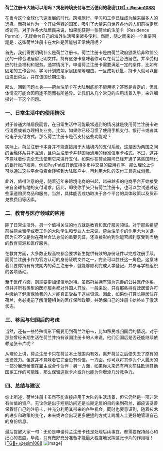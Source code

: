 **荷兰注册卡大陆可以用吗？揭秘跨境支付与生活便利的秘密[[TG💪+ @esim1088](https://t.me/s/esim1088)]**

在当今这个全球化飞速发展的时代，跨境旅行、学习和工作已经成为越来越多人的选择。而荷兰作为一个开放包容的国家，吸引了大量来自世界各地的人们前往定居或访问。对于许多大陆居民来说，如果能获得一张荷兰的注册卡（Residence Permit），无疑会为自己的海外生活带来诸多便利。然而，随之而来的一个重要问题是：这张荷兰注册卡在大陆是否能够正常使用呢？

首先，我们需要明确什么是荷兰注册卡。荷兰注册卡是由荷兰政府颁发给非欧盟公民的一种合法居留证明文件。持有这张卡意味着你可以在荷兰合法居住，并享受相应的社会福利和服务。通常情况下，申请荷兰注册卡需要满足一定的条件，比如有固定的工作合同、学习计划或是家庭团聚等理由。一旦成功获批，持卡人就可以自由进出荷兰，并在该国长期生活。

那么，回到问题本身——荷兰注册卡在大陆到底能不能用呢？答案是肯定的，但具体情况可能会因用途不同而有所差异。让我们从几个常见的应用场景入手，来详细探讨一下这个问题。

### 一、日常生活中的使用情况

对于普通大陆居民而言，在日常生活中可能最常遇到的情况就是使用荷兰注册卡进行消费或者办理相关业务。比如，如果你已经习惯了使用手机支付、银行卡或者其他电子支付方式，那么荷兰注册卡是否支持这些功能呢？

实际上，荷兰注册卡本身并不能直接用于大陆境内的支付系统。这是因为两国之间的金融体系并不互通，且荷兰注册卡并非国际通用的标准信用卡格式。不过，这并不意味着你完全无法使用它来进行支付。如果你在荷兰期间已经开通了某些国际化的银行账户服务，例如PayPal或其他支持多币种交易的应用程序，那么理论上你可以通过这些平台将资金转移到大陆账户中，再利用大陆的支付工具完成消费。

此外，值得注意的是，随着近年来跨境电商的兴起，越来越多的电商平台开始接受来自全球各地的支付请求。因此，即使你手头只有荷兰注册卡，也可以尝试通过这些渠道购买商品和服务。当然，具体能否成功取决于各个平台的具体政策以及货币兑换费用等因素。

### 二、教育与医疗领域的应用

除了日常生活外，另一个值得关注的地方就是教育和医疗服务领域。对于那些希望前往荷兰留学或者工作的大陆学生和专业人士来说，荷兰注册卡的作用尤为关键。因为它不仅是你在荷兰合法身份的重要凭证，还直接影响到你能否顺利享受到当地的教育资源和医疗服务。

在教育方面，大多数正规高校都会要求新生提供有效的身份证件以完成注册手续。而荷兰注册卡作为官方认可的身份证明文件之一，完全可以胜任这一角色。这意味着只要你持有有效期内的荷兰注册卡，就能够顺利完成入学登记，并参与学校组织的各项活动。

至于医疗方面，则需要更加谨慎地对待。虽然荷兰拥有较为完善的公共医疗体系，但并非所有类型的医疗服务都对外国人开放。一般来说，只有那些持有效居留许可并缴纳了健康保险费的人才能真正受益于这些资源。因此，如果你打算长期居住在荷兰，务必提前了解清楚相关的医疗保险政策，并确保自己的注册卡始终处于激活状态。

### 三、移民与归国后的考虑

当然，还有一些特殊情形下需要用到荷兰注册卡，比如移民或归国后的情况。对于那些曾经长期生活在荷兰并持有该国注册卡的人来说，他们回国后是否还能继续依赖这张卡片呢？

从理论上讲，荷兰注册卡只在荷兰本土范围内有效，离开荷兰之后便失去了原有的法律效力。但这并不意味着它完全没有价值。一方面，你可以将其作为个人履历的一部分展示给潜在雇主或合作伙伴；另一方面，如果你未来还有再次前往欧洲其他国家工作的可能性，那么保留这张卡片或许也能为你增添几分竞争力。

### 四、总结与建议

综上所述，荷兰注册卡虽然不能直接应用于大陆的生活场景，但它仍然是一项非常有价值的资产。无论你是出于短期访问还是长期定居的目的来到荷兰，都应该妥善保管好自己的注册卡，并充分利用其带来的各种机会。同时也要意识到，随着技术的进步和政策的变化，未来或许会出现更多便捷的方式让跨境人士更好地管理自己的身份信息。

最后提醒大家一句：无论是申请荷兰注册卡还是处理后续事宜，都需要保持耐心和细心的态度。毕竟，只有做好充分准备才能最大程度地发挥这张卡片的作用哦！[[TG💪+ @esim1088](https://t.me/s/esim1088) ![Image](https://i.postimg.cc/4NQfJmqS/Snipaste-2025-05-13-00-14-12.png)]